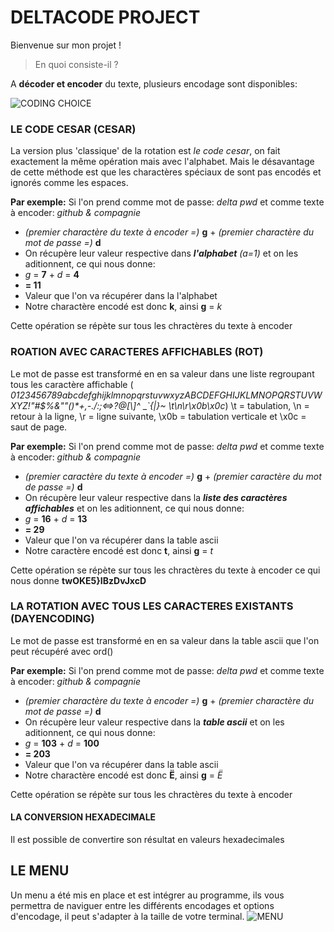 # DELTACODE PROJECT
Bienvenue sur mon projet !
> En quoi consiste-il ?

A **décoder et encoder** du texte, plusieurs encodage sont disponibles:

![CODING CHOICE](https://user-images.githubusercontent.com/100715068/192147470-1abae55e-1e70-49a4-ac8b-e62df8c5283e.png)

### LE CODE CESAR (CESAR)
La version plus 'classique' de la rotation est *le code cesar*, on fait exactement la même opération mais avec l'alphabet. Mais le désavantage de cette méthode est que les charactères spéciaux de sont pas encodés et ignorés comme les espaces.

**Par exemple:**
Si l'on prend comme mot de passe: *delta pwd* et comme texte à encoder: *github & compagnie*

- *(premier charactère du texte à encoder =)* **g** + *(premier charactère du mot de passe =)* **d**
- On récupère leur valeur respective dans _**l'alphabet**_ *(a=1)* et on les aditionnent, ce qui nous donne:
- *g* = **7** + *d* = **4**
- **= 11**
- Valeur que l'on va récupérer dans la l'alphabet
- Notre charactère encodé est donc **k**, ainsi **g** = *k*


Cette opération se répète sur tous les chractères du texte à encoder

### ROATION AVEC CARACTERES AFFICHABLES (ROT)
Le mot de passe est transformé en en sa valeur dans une liste regroupant tous les caractère affichable 
( _0123456789abcdefghijklmnopqrstuvwxyzABCDEFGHIJKLMNOPQRSTUVWXYZ!"#$%&""()*+,-./:;<=>?@[\\]^_ _*`{|}~ \t\n\r\x0b\x0c*) \t = tabulation, \n = retour à la ligne, \r = ligne suivante, \x0b = tabulation verticale et \x0c = saut de page.

**Par exemple:**
Si l'on prend comme mot de passe: *delta pwd* et comme texte à encoder: *github & compagnie*

- *(premier caractère du texte à encoder =)* **g** + *(premier caractère du mot de passe =)* **d**
- On récupère leur valeur respective dans la _**liste des caractères affichables**_ et on les aditionnent, ce qui nous donne:
- *g* = **16** + *d* = **13**
- **= 29**
- Valeur que l'on va récupérer dans la table ascii
- Notre caractère encodé est donc **t**, ainsi **g** = *t*

Cette opération se répète sur tous les chractères du texte à encoder ce qui nous donne **twOKE5}IBzDvJxcD**

### LA ROTATION AVEC TOUS LES CARACTERES EXISTANTS (DAYENCODING)
Le mot de passe est transformé en en sa valeur dans la table ascii que l'on peut récupéré avec ord()

**Par exemple:**
Si l'on prend comme mot de passe: *delta pwd* et comme texte à encoder: *github & compagnie*

- *(premier charactère du texte à encoder =)* **g** + *(premier charactère du mot de passe =)* **d**
- On récupère leur valeur respective dans la _**table ascii**_ et on les aditionnent, ce qui nous donne:
- *g* = **103** + *d* = **100**
- **= 203**
- Valeur que l'on va récupérer dans la table ascii
- Notre charactère encodé est donc **Ë**, ainsi **g** = *Ë*

Cette opération se répète sur tous les chractères du texte à encoder

#### LA CONVERSION HEXADECIMALE
Il est possible de convertire son résultat en valeurs hexadecimales

## LE MENU
Un menu a été mis en place et est intégrer au programme, ils vous permettra de naviguer entre les différents encodages et options d'encodage, il peut s'adapter à la taille de votre terminal.
![MENU](https://user-images.githubusercontent.com/100715068/192147511-73e89c0b-d1c7-4046-a291-c848e6f1810e.png)
